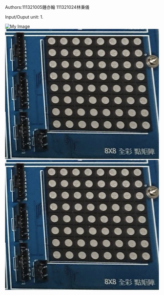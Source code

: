 

Authors:111321005鍾亦翰 111321024林秉儀

Input/Ouput unit:
1.

![My Image](images/IMG_4617.jpg=100)
![My Image](images/wahhh)
![image](images/wahhh)
